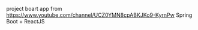 project boart app from https://www.youtube.com/channel/UCZ0YMN8cpABKJKo9-KyrnPw
Spring Boot + ReactJS